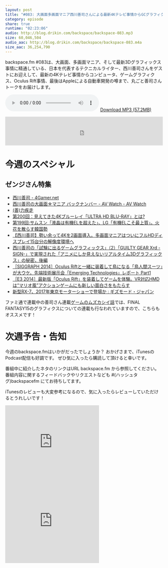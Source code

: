 ```yaml
---
layout: post
title: "#083: 大画面多画面マニア西川善司さんによる最新4Kテレビ事情からGCグラフィクス、Oculus RiftそしてApple Car予測まで"
category: episode
share: true
runtime: "02:23:06"
audio: http://blog.drikin.com/backspace/backspace-083.mp3
size: 60,046,504
audio_aac: http://blog.drikin.com/backspace/backspace-083.m4a
size_aac: 36,254,790
---
```


backspace.fm #083は、大画面、多画面マニア、そして最新3Dグラフィックス事情に精通している、日本を代表するテクニカルライター、西川善司さんをゲストにお迎えして、最新の4Kテレビ事情からコンピュータ、ゲームグラフィクス、Oculus Rift事情、最後はAppleによる自動車開発の噂まで、丸ごと善司さんトークをお届けします。

<audio src="http://blog.drikin.com/backspace/backspace-083.mp3" controls preload></audio>
[Download MP3 (57.2MB)](http://blog.drikin.com/backspace/backspace-083.mp3)

<iframe src="http://backspace.fm/subscribes.html" width="100%" height="92" scrolling="no" frameborder="0"></iframe>

# 今週のスペシャル

## ゼンジさん特集

* [西川善司 - 4Gamer.net](http://www.4gamer.net/words/000/W00064/)
* [西川善司の大画面☆マニア バックナンバー - AV Watch - AV Watch](http://av.watch.impress.co.jp/docs/series/dg/)
* [(善)力疾走](http://www.z-z-z.jp/BLOG/)
* [第200回：見えてきた4Kブルーレイ「ULTRA HD BLU-RAY」とは?](http://av.watch.impress.co.jp/docs/series/dg/20150113_683374.html)
* [第199回:サムスン「液晶は有機ELを超えた」、LG「有機ELこそ最上質」。火花を散らす韓国勢](http://av.watch.impress.co.jp/docs/series/dg/20150110_683292.html)
* [【西川善司】勢い余って4Kを2画面導入。多画面マニアはついにフルHDディスプレイ15台分の解像度環境へ](http://www.4gamer.net/games/095/G009575/20141225139/)
* [西川善司の「試験に出るゲームグラフィックス」（2）「GUILTY GEAR Xrd -SIGN-」で実現された「アニメにしか見えないリアルタイム3Dグラフィックス」の秘密，後編](http://www.4gamer.net/games/216/G021678/20140714079/)
* [［SIGGRAPH 2014］Oculus Riftと一緒に装着して鳥になる「鳥人間スーツ」が大ウケ。先端技術展示会「Emerging Technologies」レポート Part1](http://www.4gamer.net/games/999/G999902/20140816005/)
* [［E3 2014］最新版「Oculus Rift」を装着してゲームを体験。VR対応HMDは“マリオ風”アクションゲームにも新しい面白さをもたらす](http://www.4gamer.net/games/195/G019528/20140617079/)
* [新型RX-7、2017年東京モーターショーで登場か : ギズモード・ジャパン](http://www.gizmodo.jp/2015/02/2017rx-7.html)

ファミ通で連載中の善司さん連載[ゲームのムズカシイ話](http://www.z-z-z.jp/BLOG/log/eid972.html)では、FINAL FANTASY15のグラフィクスについての連載も行なわれていますので、こちらもオススメです！

# 次週予告・告知

今週のbackspace.fmはいかがだったでしょうか？
おかげさまで、iTunesのPodcast配信も好調です。
ぜひ気に入ったら購読して頂けると幸いです。

番組中に紹介したネタのリンクはURL backspace.fm から参照してください。
番組内容に関するフィードバックやリクエストなども #(ハッシュタグ)backspacefm にてお待ちしてます。

iTunesのレビューも大変参考になるので、気に入ったらレビューしていただけるとうれしいです！

<iframe src="http://rcm-fe.amazon-adsystem.com/e/cm?t=driftking-22&o=9&p=12&l=bn1&mode=videogames-jp&browse=637394&fc1=000000&lt1=_blank&lc1=3366FF&bg1=FFFFFF&f=ifr" marginwidth="0" marginheight="0" width="300" height="252" border="0" frameborder="0" style="border:none;" scrolling="no"></iframe>
<iframe src="http://rcm-fe.amazon-adsystem.com/e/cm?t=driftking-22&o=9&p=12&l=bn1&mode=computers-jp&browse=2127209083&fc1=000000&lt1=_blank&lc1=3366FF&bg1=FFFFFF&f=ifr" marginwidth="0" marginheight="0" width="300" height="252" border="0" frameborder="0" style="border:none;" scrolling="no"></iframe>
